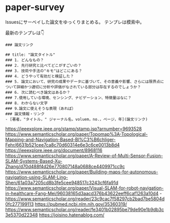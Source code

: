 # paper-survey
Issuesにサーベイした論文をゆっくりまとめる。
テンプレは模索中️。

最新のテンプレは👇
```
### 論文リンク

## title: "論文タイトル"
### 1. どんなもの？
### 2. 先行研究と比べてどこがすごいの？
### 3. 技術や手法の"キモ"はどこにある？
### 4. どうやって有効だと検証した？
### 5. 論文において、研究の成果やデータに基づいて、その意義や影響、さらには限界点について詳細かつ適切に分析や評価がなされている部分は存在するのでしょうか？
### 6. 次に読むべき論文はあるか？
### 7.使用している環境、センシング、ナビゲーション、特徴量はなに？
### 8. わからない文字
### 9.論文に使えそうな表現（あれば）
### 論文情報・リンク
- [著者，"タイトル，" ジャーナル名，voluem，no.，ページ，年](論文リンク)

```

https://ieeexplore.ieee.org/stamp/stamp.jsp?arnumber=9693528
https://www.semanticscholar.org/paper/Topomap%3A-Topological-Mapping-and-Navigation-Based-Bl%C3%B6chliger-Fehr/6631b521cee7ca8c70d60314e6e3c6ce0013b8d4
https://ieeexplore.ieee.org/document/8968116
https://www.semanticscholar.org/paper/A-Review-of-Multi-Sensor-Fusion-SLAM-Systems-Based-Xu-Zhang/d70d488f4d26e770807148a0688ce4409971cc9c
https://www.semanticscholar.org/paper/Building-maps-for-autonomous-navigation-using-SLAM-Ling-Shen/61a03a7205cd8b3fe5cee948517c3243cf6fa91d
https://www.semanticscholar.org/paper/Visual-SLAM-for-robot-navigation-in-healthcare-Fang-Mei/96038165d3aacd376b43622eeff6caf1263a10d4
-https://www.semanticscholar.org/reader/23c9cac7f58297cb2bad7be5804d0fc277199113
https://pubmed.ncbi.nlm.nih.gov/35360319/
https://www.semanticscholar.org/reader/fe3401b02895be79de90e1b9db3c3e5370d22348
https://joisino.hatenablog.com/
